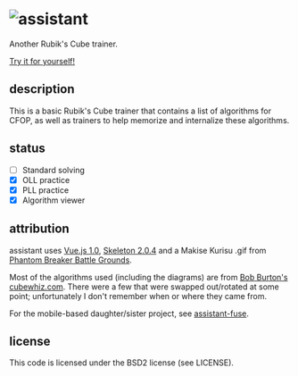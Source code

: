 <h1><img src="https://github.com/yupferris/assistant/blob/master/src/assets/kurisu.gif" style="float: left" />assistant</h1>

Another Rubik's Cube trainer.

[Try it for yourself!](http://yupferris.github.io/assistant/)

## description

This is a basic Rubik's Cube trainer that contains a list of algorithms for CFOP, as well as trainers to help memorize and internalize these algorithms.

## status
- [ ] Standard solving
- [x] OLL practice
- [x] PLL practice
- [x] Algorithm viewer

## attribution
assistant uses [Vue.js 1.0](http://vuejs.org/), [Skeleton 2.0.4](http://getskeleton.com/) and a Makise Kurisu .gif from [Phantom Breaker Battle Grounds](http://5pb.jp/games/pbbg/en/character_4.html).

Most of the algorithms used (including the diagrams) are from [Bob Burton's cubewhiz.com](http://www.cubewhiz.com/). There were a few that were swapped out/rotated at some point; unfortunately I don't remember when or where they came from.

For the mobile-based daughter/sister project, see [assistant-fuse](https://github.com/yupferris/assistant-fuse).

## license
This code is licensed under the BSD2 license (see LICENSE).
